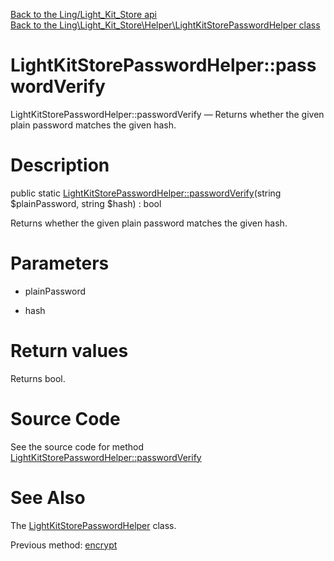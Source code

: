 [Back to the Ling/Light_Kit_Store api](https://github.com/lingtalfi/Light_Kit_Store/blob/master/doc/api/Ling/Light_Kit_Store.md)<br>
[Back to the Ling\Light_Kit_Store\Helper\LightKitStorePasswordHelper class](https://github.com/lingtalfi/Light_Kit_Store/blob/master/doc/api/Ling/Light_Kit_Store/Helper/LightKitStorePasswordHelper.md)


LightKitStorePasswordHelper::passwordVerify
================



LightKitStorePasswordHelper::passwordVerify — Returns whether the given plain password matches the given hash.




Description
================


public static [LightKitStorePasswordHelper::passwordVerify](https://github.com/lingtalfi/Light_Kit_Store/blob/master/doc/api/Ling/Light_Kit_Store/Helper/LightKitStorePasswordHelper/passwordVerify.md)(string $plainPassword, string $hash) : bool




Returns whether the given plain password matches the given hash.




Parameters
================


- plainPassword

    

- hash

    


Return values
================

Returns bool.








Source Code
===========
See the source code for method [LightKitStorePasswordHelper::passwordVerify](https://github.com/lingtalfi/Light_Kit_Store/blob/master/Helper/LightKitStorePasswordHelper.php#L34-L37)


See Also
================

The [LightKitStorePasswordHelper](https://github.com/lingtalfi/Light_Kit_Store/blob/master/doc/api/Ling/Light_Kit_Store/Helper/LightKitStorePasswordHelper.md) class.

Previous method: [encrypt](https://github.com/lingtalfi/Light_Kit_Store/blob/master/doc/api/Ling/Light_Kit_Store/Helper/LightKitStorePasswordHelper/encrypt.md)<br>

